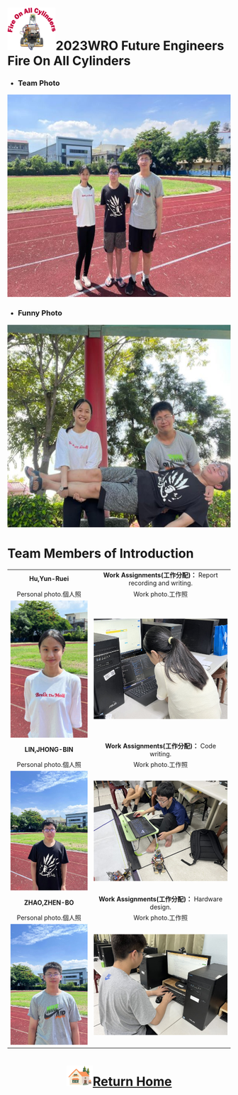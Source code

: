 ![LOGO](../other/img/logo.png)2023WRO Future Engineers Fire On All Cylinders  
=====
- ### Team Photo  

<div align="center"><img src="./img/team_photo.jpg" width = "562" height = "456" alt="圖體照"  />  </div>  

- ### Funny Photo  
<div align="center"><img src="./img/funny_photo.jpg" width = "562" height = "456" alt="趣味照" /> </div>  

# Team Members of Introduction  
|   |   |
| :----: | :----: |
| __Hu,Yun-Ruei__  | __Work Assignments(工作分配)：__ Report recording and writing.|
|   Personal photo.個人照 | Work photo.工作照 |
| <img src="./img/Hu.jpg" alt="Image" width="300"> | <img src="./img/hu_work.jpg" alt="Image" width="600"> |
| __LIN,JHONG-BIN__  | __Work Assignments(工作分配)：__ Code writing.|
|  Personal photo.個人照  |  Work photo.工作照   |    
| <img src="./img/lin.jpg" alt="Image" width="300"> | <img src="./img/IMG_8198.JPG" alt="Image" width="600"> |
| __ZHAO,ZHEN-BO__  |  __Work Assignments(工作分配)：__ Hardware design. |
|   Personal photo.個人照  |  Work photo.工作照   |   
| <img src="./img/Bo.jpg" alt="Image" width="300"> | <img src="./img/IMG_8202.JPG" alt="Image" width="600"> |  

# <div align="center">![HOME](../other/img/Home.png)[Return Home](../)</div> 

